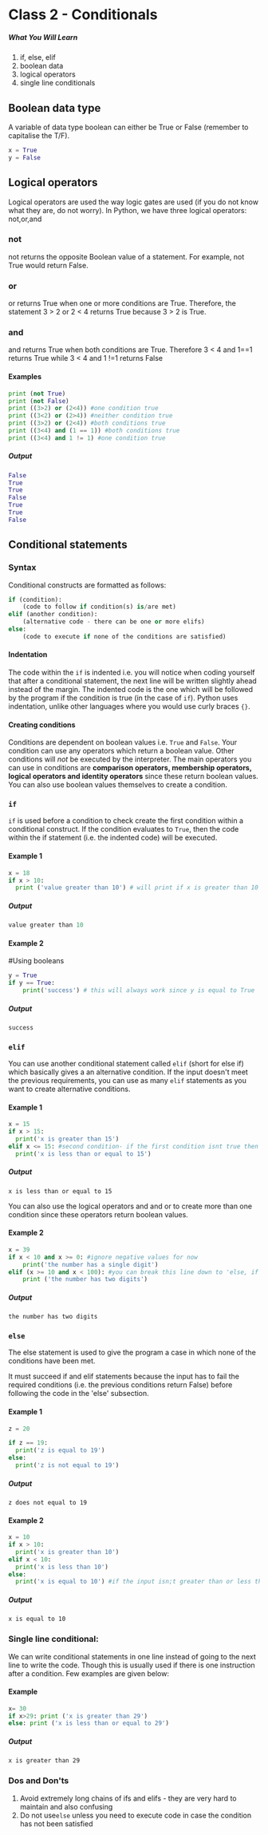 # Class 2 - Conditionals

##### What You Will Learn

1. if, else, elif
2. boolean data
3. logical operators
4. single line conditionals

## Boolean data type

A variable of data type boolean can either be True or False (remember to capitalise the T/F).

```python
x = True
y = False
```

## Logical operators

Logical operators are used the way logic gates are used (if you do not know what they are, do not worry). In Python, we have three logical operators: not,or,and

### not

not returns the opposite Boolean value of a statement. For example, not True would return False.

### or

or returns True when one or more conditions are True. Therefore, the statement 3 > 2 or 2 < 4 returns True because 3 > 2 is True.

### and

and returns True when both conditions are True. Therefore 3 < 4 and 1==1 returns True while 3 < 4 and 1 !=1 returns False

#### Examples

```python
print (not True)
print (not False)
print ((3>2) or (2<4)) #one condition true
print ((3<2) or (2>4)) #neither condition true
print ((3>2) or (2<4)) #both conditions true
print ((3<4) and (1 == 1)) #both conditions true
print ((3<4) and 1 != 1) #one condition true
```

##### Output

```python
False
True
True
False
True
True
False
```

## Conditional statements

### Syntax

Conditional constructs are formatted as follows:

```python
if (condition):
    (code to follow if condition(s) is/are met)
elif (another condition):
    (alternative code - there can be one or more elifs)
else:
    (code to execute if none of the conditions are satisfied)
```

#### Indentation

The code within the ``if`` is indented i.e. you will notice when coding yourself that after a conditional statement, the next line will be written slightly ahead instead of the margin. The indented code is the one which will be followed by the program if the condition is true (in the case of ``if``). Python uses indentation, unlike other languages where you would use curly braces ``{}``.

#### Creating conditions

Conditions are dependent on boolean values i.e. ``True`` and ``False``. Your condition can use any operators which return a boolean value. Other conditions will *not* be executed by the interpreter. The main operators you can use in conditions are **comparison operators, membership operators, logical operators and identity operators** since these return boolean values. You can also use boolean values themselves to create a condition.

### ``if``

`if` is used before a condition to check create the first condition within a conditional construct. If the condition evaluates to ``True``, then the code within the if statement (i.e. the indented code) will be executed.

#### Example 1

```python
x = 18
if x > 10:
  print ('value greater than 10') # will print if x is greater than 10
```

##### Output

```Python
value greater than 10   
```

#### Example 2

#Using booleans

```python
y = True
if y == True:
    print('success') # this will always work since y is equal to True
```

##### Output

```Python
success
```

### ``elif``

You can use another conditional statement called ``elif`` (short for else if) which basically gives a an alternative condition. If the input doesn't meet the previous requirements, you can use as many ``elif`` statements as you want to create alternative conditions.

#### Example 1

```python
x = 15
if x > 15:
  print('x is greater than 15')
elif x <= 15: #second condition- if the first condition isnt true then it checks whether this condition has been met.
  print('x is less than or equal to 15')
```

##### Output

```
x is less than or equal to 15
```

You can also use the logical operators and and or to create more than one condition since these operators return boolean values.

#### Example 2

```python
x = 39
if x < 10 and x >= 0: #ignore negative values for now
    print('the number has a single digit')
elif (x >= 10 and x < 100): #you can break this line down to 'else, if x is greater than or equal to 10 and less than 100':
    print ('the number has two digits')
```

##### Output

```Python
the number has two digits
```

### ``else``

The else statement is used to give the program a case in which none of the conditions have been met.

It must succeed if and elif statements because the input has to fail the required conditions (i.e. the previous conditions return False) before following the code in the 'else' subsection.

#### Example 1

```python
z = 20

if z == 19:
  print('z is equal to 19')
else:
  print('z is not equal to 19')
```

##### Output

```
z does not equal to 19
```

#### Example 2

```Python
x = 10
if x > 10:
  print('x is greater than 10')
elif x < 10:
  print('x is less than 10')
else:
  print('x is equal to 10') #if the input isn;t greater than or less than 10, it has to be 10
```

##### Output

```
x is equal to 10
```

### Single line conditional:

We can write conditional statements in one line instead of going to the next line to write the code. Though this is usually used if there is one instruction after a condition. Few examples are given below:

#### Example

```python
x= 30
if x>29: print ('x is greater than 29')
else: print ('x is less than or equal to 29')
```

##### Output

```
x is greater than 29
```

### Dos and Don'ts

1. Avoid extremely long chains of ifs and elifs - they are very hard to maintain and also confusing
2. Do not use``else`` unless you need to execute code in case the condition has not been satisfied

